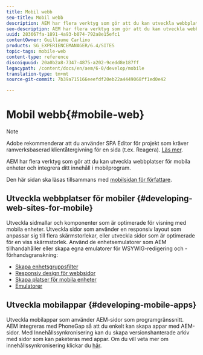 ```yaml
---
title: Mobil webb
seo-title: Mobil webb
description: AEM har flera verktyg som gör att du kan utveckla webbplatser för mobila enheter och integrera ditt innehåll i mobilprogram
seo-description: AEM har flera verktyg som gör att du kan utveckla webbplatser för mobila enheter och integrera ditt innehåll i mobilprogram
uuid: 283667fa-1891-4a93-b074-792a8e15efc1
contentOwner: Guillaume Carlino
products: SG_EXPERIENCEMANAGER/6.4/SITES
topic-tags: mobile-web
content-type: reference
discoiquuid: 20a0b2a8-7347-4875-a202-9cedd8e187ff
legacypath: /content/docs/en/aem/6-0/develop/mobile
translation-type: tm+mt
source-git-commit: 7b39a715166eeefdf20eb22a4449068ff1ed0e42

---
```



# Mobil webb{#mobile-web}

>[!NOTE]
>
>Adobe rekommenderar att du använder SPA Editor för projekt som kräver ramverksbaserad klientåtergivning för en sida (t.ex. Reagera). [Läs mer](/help/sites-developing/spa-overview.md).

AEM har flera verktyg som gör att du kan utveckla webbplatser för mobila enheter och integrera ditt innehåll i mobilprogram.

Den här sidan ska läsas tillsammans med [mobilsidan för författare](/help/sites-authoring/mobile.md).

## Utveckla webbplatser för mobiler {#developing-web-sites-for-mobile}

Utveckla sidmallar och komponenter som är optimerade för visning med mobila enheter. Utveckla sidor som använder en responsiv layout som anpassar sig till flera skärmstorlekar, eller utveckla sidor som är optimerade för en viss skärmstorlek. Använd de enhetsemulatorer som AEM tillhandahåller eller skapa egna emulatorer för WSYWIG-redigering och -förhandsgranskning:

* [Skapa enhetsgruppsfilter](/help/sites-developing/groupfilters.md)
* [Responsiv design för webbsidor](/help/sites-developing/responsive.md)
* [Skapa platser för mobila enheter](/help/sites-developing/mobile.md)
* [Emulatorer](/help/sites-developing/emulators.md)

## Utveckla mobilappar {#developing-mobile-apps}

Utveckla mobilappar som använder AEM-sidor som programgränssnitt. AEM integreras med PhoneGap så att du enkelt kan skapa appar med AEM-sidor. Med Innehållssynkronisering kan du skapa versionshanterade arkiv med sidor som kan paketeras med appar. Om du vill veta mer om innehållssynkronisering klickar du [här](/help/mobile/phonegap-contentsync.md).
